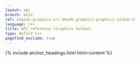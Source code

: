 ```yaml
---
layout: api
branch: beta
ref: engine-graphics-src-dmsdk-graphics-graphics_vulkan-h
language: C++
title: API reference (Graphics Vulkan)
type: Defold C++
pagefind_exclude: true
---
```

{% include anchor_headings.html html=content %}